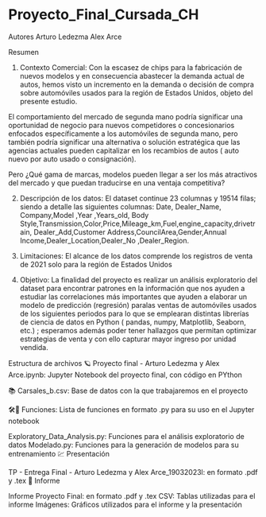 # Proyecto_Final_Cursada_CH


Autores
Arturo Ledezma
Alex Arce

Resumen

1) Contexto Comercial:
Con la escasez de chips para la fabricación de nuevos modelos y en consecuencia abastecer la demanda actual de autos, hemos visto un incremento en la demanda o decisión de compra sobre automóviles usados para la región de Estados Unidos, objeto del presente estudio.

El comportamiento del mercado de segunda mano podría significar una oportunidad de negocio para nuevos competidores o concesionarios enfocados específicamente a los automóviles de segunda mano, pero también podría significar una alternativa o solución estratégica que las agencias actuales pueden capitalizar en los recambios de autos ( auto nuevo por auto usado o consignación).

Pero ¿Qué gama de marcas, modelos pueden llegar a ser los más atractivos del mercado y que puedan traducirse en una ventaja competitiva?

2) Descripción de los datos:
El dataset continue 23 columnas y 19514 filas; siendo a detalle las siguientes columnas: Date, Dealer_Name, Company,Model ,Year ,Years_old, Body Style,Transmission,Color,Price,Mileage_km,Fuel,engine_capacity,drivetrain, Dealer_Add,Customer Address,CouncilArea,Gender,Annual Income,Dealer_Location,Dealer_No ,Dealer_Region.

3) Limitaciones:
El alcance de los datos comprende los registros de venta de 2021 solo para la región de Estados Unidos

4) Objetivo:
La finalidad del proyecto es realizar un análisis exploratorio del dataset para encontrar patrones en la información que nos ayuden a estudiar las correlaciones más importantes que ayuden a elaborar un modelo de predicción (regresión) paralas ventas de automóviles usados de los siguientes periodos para lo que se emplearan distintas librerías de ciencia de datos en Python ( pandas, numpy, Matplotlib, Seaborn, etc.) ; esperamos además poder tener hallazgos que permitan optimizar estrategias de venta y con ello capturar mayor ingreso por unidad vendida.


Estructura de archivos
🪐 Proyecto final - Arturo Ledezma y Alex Arce.ipynb: Jupyter Notebook del proyecto final, con código en PYthon

📚 Carsales_b.csv: Base de datos con la que trabajaremos en el proyecto

🛠️🐍 Funciones: Lista de funciones en formato .py para su uso en el Jupyter notebook

Exploratory_Data_Analysis.py: Funciones para el análisis exploratorio de datos
Modelado.py: Funciones para la generación de modelos para su entrenamiento
💹 Presentación

TP - Entrega Final - Arturo Ledezma y Alex Arce_19032023l: en formato .pdf y .tex
📕 Informe

Informe Proyecto Final: en formato .pdf y .tex
CSV: Tablas utilizadas para el informe
Imágenes: Gráficos utilizados para el informe y la presentación
